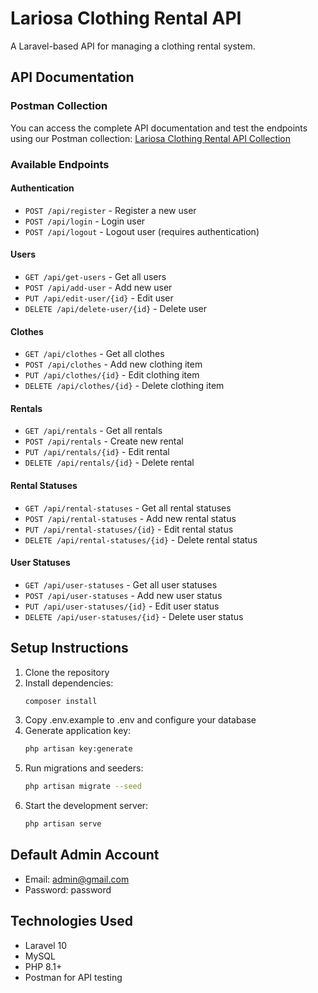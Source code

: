 # Lariosa Clothing Rental API

A Laravel-based API for managing a clothing rental system.

## API Documentation

### Postman Collection
You can access the complete API documentation and test the endpoints using our Postman collection:
[Lariosa Clothing Rental API Collection](https://mica-2659646.postman.co/workspace/Mica's-Workspace~c39c8dd5-9de0-47c0-8b87-5f0270815bf5/collection/44836484-6b03e79d-f6a0-441b-b559-0a3e5cea81a7?action=share&creator=44836484&active-environment=44836484-1711fb85-66b6-4add-9dbc-dc84affbe12b)

### Available Endpoints

#### Authentication
- `POST /api/register` - Register a new user
- `POST /api/login` - Login user
- `POST /api/logout` - Logout user (requires authentication)

#### Users
- `GET /api/get-users` - Get all users
- `POST /api/add-user` - Add new user
- `PUT /api/edit-user/{id}` - Edit user
- `DELETE /api/delete-user/{id}` - Delete user

#### Clothes
- `GET /api/clothes` - Get all clothes
- `POST /api/clothes` - Add new clothing item
- `PUT /api/clothes/{id}` - Edit clothing item
- `DELETE /api/clothes/{id}` - Delete clothing item

#### Rentals
- `GET /api/rentals` - Get all rentals
- `POST /api/rentals` - Create new rental
- `PUT /api/rentals/{id}` - Edit rental
- `DELETE /api/rentals/{id}` - Delete rental

#### Rental Statuses
- `GET /api/rental-statuses` - Get all rental statuses
- `POST /api/rental-statuses` - Add new rental status
- `PUT /api/rental-statuses/{id}` - Edit rental status
- `DELETE /api/rental-statuses/{id}` - Delete rental status

#### User Statuses
- `GET /api/user-statuses` - Get all user statuses
- `POST /api/user-statuses` - Add new user status
- `PUT /api/user-statuses/{id}` - Edit user status
- `DELETE /api/user-statuses/{id}` - Delete user status

## Setup Instructions

1. Clone the repository
2. Install dependencies:
   ```bash
   composer install
   ```
3. Copy .env.example to .env and configure your database
4. Generate application key:
   ```bash
   php artisan key:generate
   ```
5. Run migrations and seeders:
   ```bash
   php artisan migrate --seed
   ```
6. Start the development server:
   ```bash
   php artisan serve
   ```

## Default Admin Account
- Email: admin@gmail.com
- Password: password

## Technologies Used
- Laravel 10
- MySQL
- PHP 8.1+
- Postman for API testing